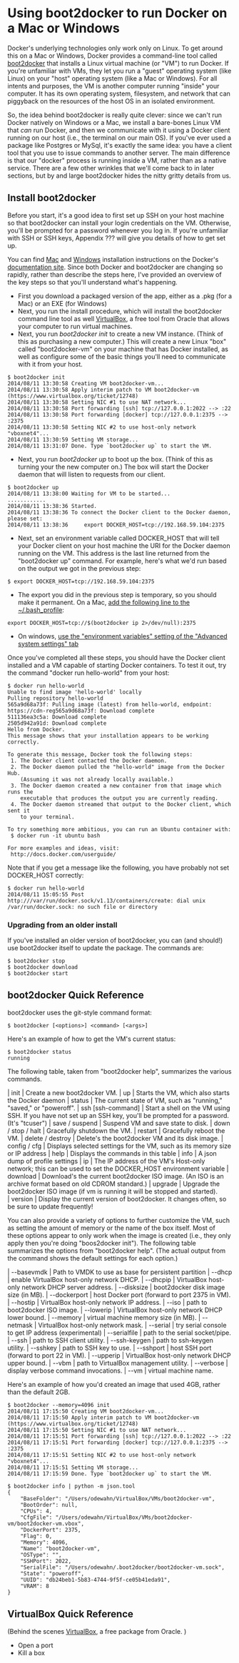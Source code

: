 # Using boot2docker to run Docker on a Mac or Windows

Docker's underlying technologies only work only on Linux.  To get around this on a Mac or Windows, Docker provides a command-line tool called [boot2docker](http://boot2docker.io/) that installs a Linux virtual machine (or "VM") to run Docker.  If you're unfamiliar with VMs, they let you run a "guest" operating system (like Linux) on your "host" operating system (like a Mac or Windows).  For all intents and purposes, the VM is another computer running "inside" your computer.  It has its own operating system, filesystem, and network that can piggyback on the resources of the host OS in an isolated environment.  

So, the idea behind boot2docker is really quite clever: since we can't run Docker natively on Windows or a Mac, we install a bare-bones Linux VM that *can* run Docker, and then we communicate with it using a Docker client running on our host (i.e., the terminal on our main OS).  If you've ever used a package like Postgres or MySql, it's exactly the same idea: you have a client tool that you use to issue commands to another server.  The main difference is that our "docker" process is running inside a VM, rather than as a native service.  There are a few other wrinkles that we'll come back to in later sections, but by and large boot2docker hides the nitty gritty details from us.  

## Install boot2docker

Before you start, it's a good idea to first set up SSH on your host machine so that boot2docker can install your login credentials on the VM.  Otherwise, you'll be prompted for a password whenever you log in.  If you're unfamiliar with SSH or SSH keys, Appendix ??? will give you details of how to get set up.

You can find [Mac](http://docs.docker.com/installation/mac/) and [Windows](http://docs.docker.com/installation/windows/) installation instructions on the Docker's [documentation site](http://docs.docker.com/).  Since both Docker and boot2docker are changing so rapidly, rather than describe the steps here, I've provided an overview of the key steps so that you'll understand what's happening. 

* First you download a packaged version of the app, either as a .pkg (for a Mac) or an EXE (for Windows)
* Next, you run the install procedure, which will install the boot2docker command line tool as well  [VirtualBox](https://www.virtualbox.org/), a free tool from Oracle that allows your computer to run virtual machines. 
* Next, you run *boot2docker init* to create a new VM instance.  (Think of this as purchasing a new computer.)  This will create a new Linux "box" called "boot2docker-vm" on your machine that has Docker installed, as well as configure some of the basic things you'll need to communicate with it from your host.

```
$ boot2docker init
2014/08/11 13:30:58 Creating VM boot2docker-vm...
2014/08/11 13:30:58 Apply interim patch to VM boot2docker-vm (https://www.virtualbox.org/ticket/12748)
2014/08/11 13:30:58 Setting NIC #1 to use NAT network...
2014/08/11 13:30:58 Port forwarding [ssh] tcp://127.0.0.1:2022 --> :22
2014/08/11 13:30:58 Port forwarding [docker] tcp://127.0.0.1:2375 --> :2375
2014/08/11 13:30:58 Setting NIC #2 to use host-only network "vboxnet4"...
2014/08/11 13:30:59 Setting VM storage...
2014/08/11 13:31:07 Done. Type `boot2docker up` to start the VM.

```

*  Next, you run *boot2docker up*  to boot up the box. (Think of this as turning your the new computer on.)  The box will start the Docker daemon that will listen to requests from our client.

```
$ boot2docker up
2014/08/11 13:38:00 Waiting for VM to be started...
............
2014/08/11 13:38:36 Started.
2014/08/11 13:38:36 To connect the Docker client to the Docker daemon, please set:
2014/08/11 13:38:36     export DOCKER_HOST=tcp://192.168.59.104:2375
``` 

* Next, set an environment variable called DOCKER\_HOST that will tell your Docker client on your host machine the URI for the Docker daemon running on the VM.  This address is the last line returned from the "boot2docker up" command.   For example, here's what we'd run based on the output we got in the previous step:

```
$ export DOCKER_HOST=tcp://192.168.59.104:2375
```

* The export you did in the previous step is temporary, so you should make it permanent.  On a Mac, [add the following line to the ~/.bash_profile](http://stackoverflow.com/questions/22502759/mac-os-x-10-9-setting-permanent-environment-variables):

```
export DOCKER_HOST=tcp://$(boot2docker ip 2>/dev/null):2375
```

*  On windows, [use the "environment variables" setting of the "Advanced system settings" tab](http://stackoverflow.com/questions/17312348/how-do-i-set-windows-environment-variables-permanently) 

Once you've completed all these steps, you should have the Docker client installed and a VM capable of starting Docker containers.  To test it out, try the command "docker run hello-world" from your host:

```
$ docker run hello-world
Unable to find image 'hello-world' locally
Pulling repository hello-world
565a9d68a73f: Pulling image (latest) from hello-world, endpoint: https://cdn-reg565a9d68a73f: Download complete 
511136ea3c5a: Download complete 
2505d942a91d: Download complete 
Hello from Docker.
This message shows that your installation appears to be working correctly.

To generate this message, Docker took the following steps:
 1. The Docker client contacted the Docker daemon.
 2. The Docker daemon pulled the "hello-world" image from the Docker Hub.
    (Assuming it was not already locally available.)
 3. The Docker daemon created a new container from that image which runs the
    executable that produces the output you are currently reading.
 4. The Docker daemon streamed that output to the Docker client, which sent it
    to your terminal.

To try something more ambitious, you can run an Ubuntu container with:
 $ docker run -it ubuntu bash

For more examples and ideas, visit:
 http://docs.docker.com/userguide/
```

Note that if you get a message like the following, you have probably not set DOCKER\_HOST correctly:

```
$ docker run hello-world
2014/08/11 15:05:55 Post http:///var/run/docker.sock/v1.13/containers/create: dial unix /var/run/docker.sock: no such file or directory
```


### Upgrading from an older install

If you've installed an older version of boot2docker, you can (and should!) use boot2docker itself to update the package.  The commands are:

```
$ boot2docker stop
$ boot2docker download
$ boot2docker start
```

## boot2docker Quick Reference

boot2docker uses the git-style command format:

```
$ boot2docker [<options>] <command> [<args>]
```

Here's an example of how to get the VM's current status:

```
$ boot2docker status
running
```

The following table, taken from "boot2docker help", summarizes the various commands.


| init                    | Create a new boot2docker VM.
| up                      | Starts the VM, which also starts the Docker daemon
| status                  | The current state of VM, such as "running," "saved," or "poweroff".
| ssh [ssh-command]       | Start a shell on the VM using SSH.  If you have not set up an SSH key, you'll be prompted for a password.  (It's "tcuser")
| save / suspend          | Suspend VM and save state to disk.
| down / stop / halt      | Gracefully shutdown the VM.
| restart                 | Gracefully reboot the VM.
| delete / destroy        | Delete's the boot2docker VM and its disk image.
| config / cfg            | Displays selected settings for the VM, such as its memory size or IP address 
| help                    | Displays the commands in this table
| info                    | A json dump of profile settings
| ip                      | The IP address of the VM's Host-only network; this can be used to set the DOCKER\_HOST environment variable
| download                | Download's the current boot2docker ISO image.  (An ISO is an archive format based on old CDROM standard.)
| upgrade                 | Upgrade the boot2docker ISO image (if vm is running it will be stopped and started).    
| version                 | Display the current version of boot2docker.  It changes often, so be sure to update frequently!

You can also provide a variety of options to further customize the VM, such as setting the amount of memory or the name of the box itself.  Most of these options appear to only work when the image is created (i.e., they only apply then you're doing "boos2docker init").  The following table summarizes the options from "boot2docker help".  (The actual output from the command shows the default settings for each option.)

| --basevmdk   |  Path to VMDK to use as base for persistent partition
| --dhcp       |  enable VirtualBox host-only network DHCP.
| --dhcpip     |  VirtualBox host-only network DHCP server address.
| --disksize   |  boot2docker disk image size (in MB).
| --dockerport |  host Docker port (forward to port 2375 in VM).
| --hostip     |  VirtualBox host-only network IP address.
| --iso        |  path to boot2docker ISO image.
| --lowerip    |  VirtualBox host-only network DHCP lower bound.
| --memory     |  virtual machine memory size (in MB).
| --netmask    |  VirtualBox host-only network mask.
| --serial     |  try serial console to get IP address (experimental)
| --serialfile |  path to the serial socket/pipe.
| --ssh        |  path to SSH client utility.
| --ssh-keygen |  path to ssh-keygen utility.
| --sshkey     |  path to SSH key to use.
| --sshport    |  host SSH port (forward to port 22 in VM).
| --upperip    |  VirtualBox host-only network DHCP upper bound.
| --vbm        |  path to VirtualBox management utility.
| --verbose    |  display verbose command invocations.
| --vm         |  virtual machine name.

Here's an example of how you'd created an image that used 4GB, rather than the default 2GB.

```
$ boot2docker --memory=4096 init
2014/08/11 17:15:50 Creating VM boot2docker-vm...
2014/08/11 17:15:50 Apply interim patch to VM boot2docker-vm (https://www.virtualbox.org/ticket/12748)
2014/08/11 17:15:50 Setting NIC #1 to use NAT network...
2014/08/11 17:15:51 Port forwarding [ssh] tcp://127.0.0.1:2022 --> :22
2014/08/11 17:15:51 Port forwarding [docker] tcp://127.0.0.1:2375 --> :2375
2014/08/11 17:15:51 Setting NIC #2 to use host-only network "vboxnet4"...
2014/08/11 17:15:51 Setting VM storage...
2014/08/11 17:15:59 Done. Type `boot2docker up` to start the VM.

$ boot2docker info | python -m json.tool
{
    "BaseFolder": "/Users/odewahn/VirtualBox/VMs/boot2docker-vm",
    "BootOrder": null,
    "CPUs": 4,
    "CfgFile": "/Users/odewahn/VirtualBox/VMs/boot2docker-vm/boot2docker-vm.vbox",
    "DockerPort": 2375,
    "Flag": 0,
    "Memory": 4096,
    "Name": "boot2docker-vm",
    "OSType": "",
    "SSHPort": 2022,
    "SerialFile": "/Users/odewahn/.boot2docker/boot2docker-vm.sock",
    "State": "poweroff",
    "UUID": "db24beb1-5b83-4744-9f5f-ce05b41eda91",
    "VRAM": 8
}

```



## VirtualBox Quick Reference

(Behind the scenes  [VirtualBox](https://www.virtualbox.org/), a free package from Oracle.  )  

* Open a port
* Kill a box